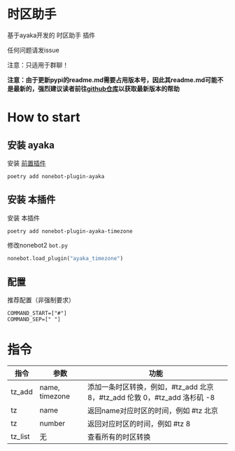 # 时区助手

基于ayaka开发的 时区助手 插件

任何问题请发issue

注意：只适用于群聊！

<b>注意：由于更新pypi的readme.md需要占用版本号，因此其readme.md可能不是最新的，强烈建议读者前往[github仓库](https://github.com/bridgeL/nonebot-plugin-ayaka-timezone)以获取最新版本的帮助</b>


# How to start

## 安装 ayaka

安装 [前置插件](https://github.com/bridgeL/nonebot-plugin-ayaka) 

`poetry add nonebot-plugin-ayaka`


## 安装 本插件

安装 本插件

`poetry add nonebot-plugin-ayaka-timezone`

修改nonebot2  `bot.py` 

```python
nonebot.load_plugin("ayaka_timezone")
```

## 配置

推荐配置（非强制要求）
```
COMMAND_START=["#"]
COMMAND_SEP=[" "]
```

# 指令
指令|参数|功能
-|-|-
tz_add|name, timezone|添加一条时区转换，例如，#tz_add 北京 8，#tz_add 伦敦 0，#tz_add 洛杉矶 -8
tz|name|返回name对应时区的时间，例如 #tz 北京
tz|number|返回对应时区的时间，例如 #tz 8
tz_list|无|查看所有的时区转换


